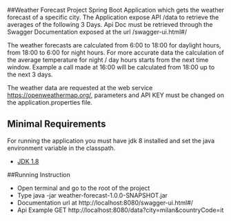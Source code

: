 ##Weather Forecast Project
Spring Boot Application which gets the weather forecast of a specific city.
The Application expose API /data to retrieve the averages of the following 3 Days.
Api Doc must be retrieved through the Swagger Documentation exposed at the url /swagger-ui.html#/

The weather forecasts are calculated from 6:00 to 18:00 for daylight hours, from 18:00 to 6:00 for night hours.
For more accurate data the calculation of the average temperature for night / day hours starts from the next time window.
Example a call made at 16:00 will be calculated from 18:00 up to the next 3 days.

The weather data are requested at the web service https://openweathermap.org/, parameters and API KEY
must be changed on the application.properties file.

## Minimal Requirements

For running the application you must have jdk 8 installed and set the java environment variable in the classpath.

- [JDK 1.8](http://www.oracle.com/technetwork/java/javase/downloads/jdk8-downloads-2133151.html)

##Running Instruction
  - Open terminal and go to the root of the project
  - Type java -jar weather-forecast-1.0.0-SNAPSHOT.jar
  - Documentation url at http://localhost:8080/swagger-ui.html#/
  - Api Example GET http://localhost:8080/data?city=milan&countryCode=it

